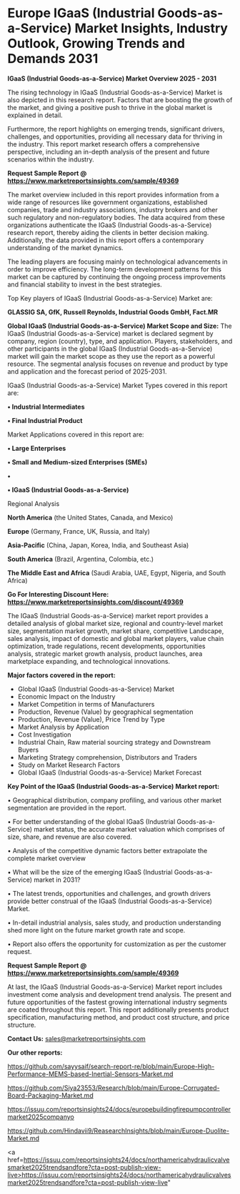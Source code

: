 # Europe IGaaS (Industrial Goods-as-a-Service) Market Insights, Industry Outlook, Growing Trends and Demands 2031

<Strong> IGaaS (Industrial Goods-as-a-Service) Market Overview 2025 - 2031</strong>

The rising technology in IGaaS (Industrial Goods-as-a-Service) Market is also depicted in this research report. Factors that are boosting the growth of the market, and giving a positive push to thrive in the global market is explained in detail.

Furthermore, the report highlights on emerging trends, significant drivers, challenges, and opportunities, providing all necessary data for thriving in the industry. This report market research offers a comprehensive perspective, including an in-depth analysis of the present and future scenarios within the industry.

<strong>Request Sample Report @ <a href=https://www.marketreportsinsights.com/sample/49369>https://www.marketreportsinsights.com/sample/49369</a></strong>

The market overview included in this report provides information from a wide range of resources like government organizations, established companies, trade and industry associations, industry brokers and other such regulatory and non-regulatory bodies. The data acquired from these organizations authenticate the IGaaS (Industrial Goods-as-a-Service) research report, thereby aiding the clients in better decision making. Additionally, the data provided in this report offers a contemporary understanding of the market dynamics.

The leading players are focusing mainly on technological advancements in order to improve efficiency. The long-term development patterns for this market can be captured by continuing the ongoing process improvements and financial stability to invest in the best strategies.

Top Key players of IGaaS (Industrial Goods-as-a-Service) Market are:

<strong>GLASSIG SA, GfK, Russell Reynolds, Industrial Goods GmbH, Fact.MR</strong>

<strong><b>Global IGaaS (Industrial Goods-as-a-Service) Market Scope and Size:</b></strong>
The IGaaS (Industrial Goods-as-a-Service) market is declared segment by company, region (country), type, and application. Players, stakeholders, and other participants in the global IGaaS (Industrial Goods-as-a-Service) market will gain the market scope as they use the report as a powerful resource. The segmental analysis focuses on revenue and product by type and application and the forecast period of 2025-2031.

IGaaS (Industrial Goods-as-a-Service) Market Types covered in this report are:

<strong>•  Industrial Intermediates

•  Final Industrial Product</strong>

Market Applications covered in this report are:

<strong>•  Large Enterprises

•  Small and Medium-sized Enterprises (SMEs)

•  

•  IGaaS (Industrial Goods-as-a-Service)</strong> 

Regional Analysis

<strong>North America</strong> (the United States, Canada, and Mexico)

<strong>Europe</strong> (Germany, France, UK, Russia, and Italy)

<strong>Asia-Pacific</strong> (China, Japan, Korea, India, and Southeast Asia)

<strong>South America</strong> (Brazil, Argentina, Colombia, etc.)

<strong>The Middle East and Africa</strong> (Saudi Arabia, UAE, Egypt, Nigeria, and South Africa)

<strong>Go For Interesting Discount Here: <a href=https://www.marketreportsinsights.com/discount/49369>https://www.marketreportsinsights.com/discount/49369</a></strong>

The IGaaS (Industrial Goods-as-a-Service) market report provides a detailed analysis of global market size, regional and country-level market size, segmentation market growth, market share, competitive Landscape, sales analysis, impact of domestic and global market players, value chain optimization, trade regulations, recent developments, opportunities analysis, strategic market growth analysis, product launches, area marketplace expanding, and technological innovations.

<strong><b>Major factors covered in the report:</b></strong>
<ul>
  <li>Global IGaaS (Industrial Goods-as-a-Service) Market </li>
  <li>Economic Impact on the Industry</li>
  <li>Market Competition in terms of Manufacturers</li>
  <li>Production, Revenue (Value) by geographical segmentation</li>
  <li>Production, Revenue (Value), Price Trend by Type</li>
  <li>Market Analysis by Application</li>
  <li>Cost Investigation</li>
  <li>Industrial Chain, Raw material sourcing strategy and Downstream Buyers</li>
  <li>Marketing Strategy comprehension, Distributors and Traders</li>
  <li>Study on Market Research Factors</li>
  <li>Global IGaaS (Industrial Goods-as-a-Service) Market Forecast</li>
</ul>

<strong><b>Key Point of the IGaaS (Industrial Goods-as-a-Service) Market report:</b></strong>

• Geographical distribution, company profiling, and various other market segmentation are provided in the report.

• For better understanding of the global IGaaS (Industrial Goods-as-a-Service) market status, the accurate market valuation which comprises of size, share, and revenue are also covered.

• Analysis of the competitive dynamic factors better extrapolate the complete market overview

• What will be the size of the emerging IGaaS (Industrial Goods-as-a-Service) market in 2031?

• The latest trends, opportunities and challenges, and growth drivers provide better construal of the IGaaS (Industrial Goods-as-a-Service) Market.

• In-detail industrial analysis, sales study, and production understanding shed more light on the future market growth rate and scope.

• Report also offers the opportunity for customization as per the customer request.

<strong>Request Sample Report @ <a href=https://www.marketreportsinsights.com/sample/49369>https://www.marketreportsinsights.com/sample/49369</a></strong>

At last, the IGaaS (Industrial Goods-as-a-Service) Market report includes investment come analysis and development trend analysis. The present and future opportunities of the fastest growing international industry segments are coated throughout this report. This report additionally presents product specification, manufacturing method, and product cost structure, and price structure.

<strong>Contact Us:</strong>
sales@marketreportsinsights.com

<strong>Our other reports:</strong>

<a href=https://github.com/sayysaif/search-report-re/blob/main/Europe-High-Performance-MEMS-based-Inertial-Sensors-Market.md>https://github.com/sayysaif/search-report-re/blob/main/Europe-High-Performance-MEMS-based-Inertial-Sensors-Market.md</a>

<a href=https://github.com/Siya23553/Research/blob/main/Europe-Corrugated-Board-Packaging-Market.md>https://github.com/Siya23553/Research/blob/main/Europe-Corrugated-Board-Packaging-Market.md</a>

<a href=https://issuu.com/reportsinsights24/docs/europebuildingfirepumpcontrollermarket2025companyo>https://issuu.com/reportsinsights24/docs/europebuildingfirepumpcontrollermarket2025companyo</a>

<a href=https://github.com/Hindavii9/ReasearchInsights/blob/main/Europe-Duolite-Market.md>https://github.com/Hindavii9/ReasearchInsights/blob/main/Europe-Duolite-Market.md</a>

<a href=https://issuu.com/reportsinsights24/docs/northamericahydraulicvalvesmarket2025trendsandfore?cta=post-publish-view-live>https://issuu.com/reportsinsights24/docs/northamericahydraulicvalvesmarket2025trendsandfore?cta=post-publish-view-live</a>"
